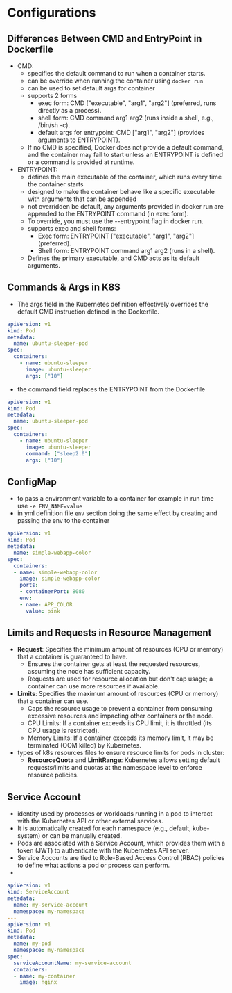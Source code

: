 # Configurations 
## Differences Between CMD and EntryPoint in Dockerfile
- CMD: 
    - specifies the default command to run when a container starts.
    - can be override when running the container using `docker run`
    - can be used to set default args for container 
    - supports 2 forms 
        - exec form: CMD ["executable", "arg1", "arg2"] (preferred, runs directly as a process).
        - shell form: CMD command arg1 arg2 (runs inside a shell, e.g., /bin/sh -c).
        - default args for entrypoint: CMD ["arg1", "arg2"] (provides arguments to ENTRYPOINT).
    - If no CMD is specified, Docker does not provide a default command, and the container may fail to start unless an ENTRYPOINT is defined or a command is provided at runtime.
- ENTRYPOINT:
    - defines the main executable of the container, which runs every time the container starts
    - designed to make the container behave like a specific executable with arguments that can be appended
    - not overridden be default, any arguments provided in docker run are appended to the ENTRYPOINT command (in exec form).
    - To override, you must use the --entrypoint flag in docker run.
    - supports exec and shell forms:
        - Exec form: ENTRYPOINT ["executable", "arg1", "arg2"] (preferred).
        - Shell form: ENTRYPOINT command arg1 arg2 (runs in a shell).
    - Defines the primary executable, and CMD acts as its default arguments.


## Commands & Args in K8S
- The args field in the Kubernetes definition effectively overrides the default CMD instruction defined in the Dockerfile.
```yml
apiVersion: v1
kind: Pod
metadata:
  name: ubuntu-sleeper-pod
spec:
  containers:
    - name: ubuntu-sleeper
      image: ubuntu-sleeper
      args: ["10"]
```
- the command field replaces the ENTRYPOINT from the Dockerfile
```yml
apiVersion: v1
kind: Pod
metadata:
  name: ubuntu-sleeper-pod
spec:
  containers:
    - name: ubuntu-sleeper
      image: ubuntu-sleeper
      command: ["sleep2.0"]
      args: ["10"]
```

## ConfigMap
- to pass a environment variable to a container for example in run time use `-e ENV_NAME=value`
- in yml definition file `env` section doing the same effect by creating and passing the env to the container 
```yml
apiVersion: v1
kind: Pod
metadata:
  name: simple-webapp-color
spec:
  containers:
  - name: simple-webapp-color
    image: simple-webapp-color
    ports:
    - containerPort: 8080
    env:
    - name: APP_COLOR
      value: pink

```



## Limits and Requests in Resource Management 
- **Request**: Specifies the minimum amount of resources (CPU or memory) that a container is guaranteed to have.
  - Ensures the container gets at least the requested resources, assuming the node has sufficient capacity.
  - Requests are used for resource allocation but don't cap usage; a container can use more resources if available.
- **Limits**: Specifies the maximum amount of resources (CPU or memory) that a container can use.
  - Caps the resource usage to prevent a container from consuming excessive resources and impacting other containers or the node.
  - CPU Limits: If a container exceeds its CPU limit, it is throttled (its CPU usage is restricted).
  - Memory Limits: If a container exceeds its memory limit, it may be terminated (OOM killed) by Kubernetes.
- types of k8s resources files to ensure resource limits for pods in cluster: 
  - **ResourceQuota** and **LimitRange**: Kubernetes allows setting default requests/limits and quotas at the namespace level to enforce resource policies.




## Service Account 
- identity used by processes or workloads running in a pod to interact with the Kubernetes API or other external services.
- It is automatically created for each namespace (e.g., default, kube-system) or can be manually created.
- Pods are associated with a Service Account, which provides them with a token (JWT) to authenticate with the Kubernetes API server.
- Service Accounts are tied to Role-Based Access Control (RBAC) policies to define what actions a pod or process can perform.
- 
```yml
apiVersion: v1
kind: ServiceAccount
metadata:
  name: my-service-account
  namespace: my-namespace
---
apiVersion: v1
kind: Pod
metadata:
  name: my-pod
  namespace: my-namespace
spec:
  serviceAccountName: my-service-account
  containers:
  - name: my-container
    image: nginx
```